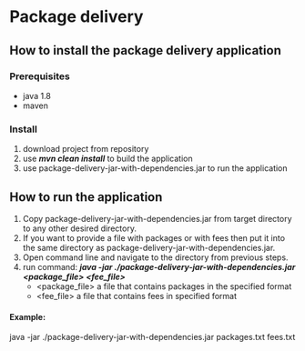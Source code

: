 # Package delivery #

## How to install the package delivery application ##
### Prerequisites ###
- java 1.8
- maven 

### Install ###
1. download project from repository 
2. use ***mvn clean install*** to build the application
3. use package-delivery-jar-with-dependencies.jar to run the application

## How to run the application ##

1. Copy package-delivery-jar-with-dependencies.jar from target directory to any other desired directory.
2. If you want to provide a file with packages or with fees then put it into the same directory as package-delivery-jar-with-dependencies.jar. 
3. Open command line and navigate to the directory from previous steps.
4. run command: ***java -jar ./package-delivery-jar-with-dependencies.jar <package_file> <fee_file>***
    - <package_file> a file that contains packages in the specified format
    - <fee_file> a file that contains fees in specified format

#### Example: ####
java -jar ./package-delivery-jar-with-dependencies.jar packages.txt fees.txt
